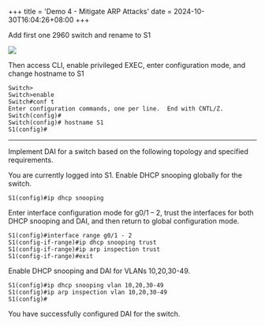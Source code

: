 +++
title = 'Demo 4 - Mitigate ARP Attacks'
date = 2024-10-30T16:04:26+08:00
+++

Add first one 2960 switch and rename to S1

![](/2ac9bd48-3401-48ba-bcf3-6c8bbbf30546.PNG)

Then access CLI, enable privileged EXEC, enter configuration mode, and change hostname to S1

```
Switch>
Switch>enable
Switch#conf t
Enter configuration commands, one per line.  End with CNTL/Z.
Switch(config)#
Switch(config)# hostname S1
S1(config)#
```

---

Implement DAI for a switch based on the following topology and specified requirements.

You are currently logged into S1. Enable DHCP snooping globally for the switch.

```
S1(config)#ip dhcp snooping
```

Enter interface configuration mode for g0/1 – 2, trust the interfaces for both DHCP snooping and DAI, and then return to global configuration mode.

```
S1(config)#interface range g0/1 - 2
S1(config-if-range)#ip dhcp snooping trust
S1(config-if-range)#ip arp inspection trust
S1(config-if-range)#exit
```

Enable DHCP snooping and DAI for VLANs 10,20,30-49.

```
S1(config)#ip dhcp snooping vlan 10,20,30-49
S1(config)#ip arp inspection vlan 10,20,30-49
S1(config)#
```

You have successfully configured DAI for the switch.